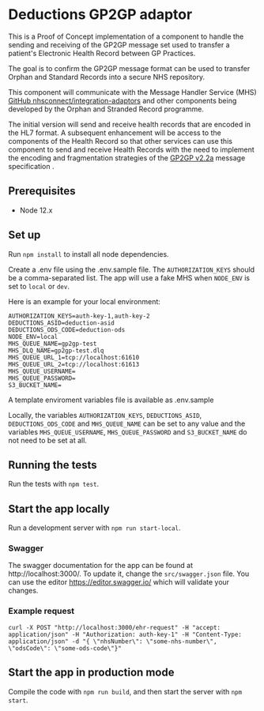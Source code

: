 # Deductions GP2GP adaptor
This is a Proof of Concept implementation of a component to handle the sending and receiving of the GP2GP message set used to transfer a patient's Electronic Health Record between GP Practices.

The goal is to confirm the GP2GP message format can be used to transfer Orphan and Standard Records into a secure NHS repository.

This component will communicate with the Message Handler Service (MHS) [GitHub nhsconnect/integration-adaptors](https://github.com/nhsconnect/integration-adaptors) and other components being developed by the Orphan and Stranded Record programme.

The initial version will send and receive health records that are encoded in the HL7 format. A subsequent enhancement will be access to the components of the Health Record so that other services can use this component to send and receive Health Records with the need to implement the encoding and fragmentation strategies of the [GP2GP v2.2a](https://data.developer.nhs.uk/dms/mim/6.3.01/Domains/GP2GP/Document%20files/GP2GP%20IM.htm) message specification .

## Prerequisites

* Node 12.x

## Set up

Run `npm install` to install all node dependencies.

Create a .env file using the .env.sample file. The `AUTHORIZATION_KEYS` should be a comma-separated list. The app will 
use a fake MHS when `NODE_ENV` is set to `local` or `dev`. 

Here is an example for your local environment:

```
AUTHORIZATION_KEYS=auth-key-1,auth-key-2
DEDUCTIONS_ASID=deduction-asid
DEDUCTIONS_ODS_CODE=deduction-ods
NODE_ENV=local
MHS_QUEUE_NAME=gp2gp-test
MHS_DLQ_NAME=gp2gp-test.dlq
MHS_QUEUE_URL_1=tcp://localhost:61610
MHS_QUEUE_URL_2=tcp://localhost:61613
MHS_QUEUE_USERNAME=
MHS_QUEUE_PASSWORD=
S3_BUCKET_NAME=
```
A template enviroment variables file is available as .env.sample

Locally, the variables `AUTHORIZATION_KEYS`, `DEDUCTIONS_ASID`, `DEDUCTIONS_ODS_CODE` and `MHS_QUEUE_NAME` can be set 
to any value and the variables `MHS_QUEUE_USERNAME`, `MHS_QUEUE_PASSWORD` and `S3_BUCKET_NAME` do not need to be set at 
all.

## Running the tests

Run the tests with `npm test`.

## Start the app locally

Run a development server with `npm run start-local`.

### Swagger

The swagger documentation for the app can be found at http://localhost:3000/. To update it, change the 
`src/swagger.json` file. You can use the editor https://editor.swagger.io/ which will validate your changes.

### Example request

```
curl -X POST "http://localhost:3000/ehr-request" -H "accept: application/json" -H "Authorization: auth-key-1" -H "Content-Type: application/json" -d "{ \"nhsNumber\": \"some-nhs-number\", \"odsCode\": \"some-ods-code\"}"
```

## Start the app in production mode

Compile the code with `npm run build`, and then start the server with `npm start`.
